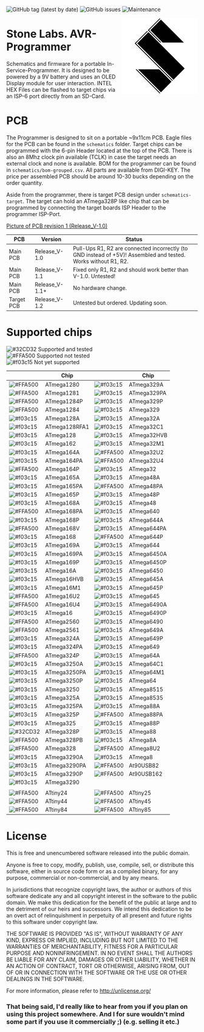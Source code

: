 ![GitHub tag (latest by date)](https://img.shields.io/github/v/tag/StoneLabs/AVR-Programmer?label=Version&style=flat-square) ![GitHub issues](https://img.shields.io/github/issues-raw/StoneLabs/AVR-Programmer?style=flat-square) ![Maintenance](https://img.shields.io/maintenance/yes/2020?style=flat-square)

<img src="schematics/media/StoneLabs.png" align="right" width="200" />

# Stone Labs. AVR-Programmer
Schematics and firmware for a portable In-Service-Programmer. It is designed to be powered by a 9V battery and uses an OLED Display module for user interaction. INTEL HEX Files can be flashed to target chips via an ISP-6 port directly from an SD-Card.

# PCB

The Programmer is designed to sit on a portable ~9x11cm PCB. Eagle files for the PCB can be found in the `schematics` folder. Target chips can be programmed with the 6-pin Header located at the top of the PCB. There is also an 8Mhz clock pin available (TCLK) in case the target needs an external clock and none is available. BOM for the programmer can be found in `schematics/bom-grouped.csv`. All parts are available from DIGI-KEY. The price per assembled PCB should be around 10-30 bucks depending on the order quantity.


Aside from the programmer, there is target PCB design under `schematics-target`. The target can hold an ATmega328P like chip that can be programmed by connecting the target boards ISP Header to the programmer ISP-Port.

[Picture of PCB revision 1 (Release_V-1.0)](/pcb_v-1.0.png)

| PCB | Version | Status | 
| - | - | - |
| Main PCB | Release_V-1.0 | Pull-Ups R1, R2 are connected incorrectly (to GND instead of +5V)! Assembled and tested. Works without R1, R2. |
| Main PCB | Release_V-1.1 | Fixed only R1, R2 and should work better than V-1.0. Untested! |
| Main PCB | Release_V-1.1+ | No hardware change. |
| Target PCB | Release_V-1.2 | Untested but ordered. Updating soon. |

# Supported chips

![#32CD32](https://via.placeholder.com/15/32CD32/000000?text=+) Supported and tested  
![#FFA500](https://via.placeholder.com/15/FFA500/000000?text=+) Supported not tested  
![#f03c15](https://via.placeholder.com/15/f03c15/000000?text=+) Not yet supported  

||Chip||Chip|
| - | - | - | - |
|  ![#FFA500](https://via.placeholder.com/15/FFA500/000000?text=+) | ATmega1280    |  ![#f03c15](https://via.placeholder.com/15/f03c15/000000?text=+) | ATmega329A    |
|  ![#FFA500](https://via.placeholder.com/15/FFA500/000000?text=+) | ATmega1281    |  ![#f03c15](https://via.placeholder.com/15/f03c15/000000?text=+) | ATmega329PA   |
|  ![#FFA500](https://via.placeholder.com/15/FFA500/000000?text=+) | ATmega1284P   |  ![#f03c15](https://via.placeholder.com/15/f03c15/000000?text=+) | ATmega329P    |
|  ![#FFA500](https://via.placeholder.com/15/FFA500/000000?text=+) | ATmega1284    |  ![#f03c15](https://via.placeholder.com/15/f03c15/000000?text=+) | ATmega329     |
|  ![#f03c15](https://via.placeholder.com/15/f03c15/000000?text=+) | ATmega128A    |  ![#f03c15](https://via.placeholder.com/15/f03c15/000000?text=+) | ATmega32A     |
|  ![#f03c15](https://via.placeholder.com/15/f03c15/000000?text=+) | ATmega128RFA1 |  ![#f03c15](https://via.placeholder.com/15/f03c15/000000?text=+) | ATmega32C1    |
|  ![#f03c15](https://via.placeholder.com/15/f03c15/000000?text=+) | ATmega128     |  ![#f03c15](https://via.placeholder.com/15/f03c15/000000?text=+) | ATmega32HVB   |
|  ![#f03c15](https://via.placeholder.com/15/f03c15/000000?text=+) | ATmega162     |  ![#f03c15](https://via.placeholder.com/15/f03c15/000000?text=+) | ATmega32M1    |
|  ![#f03c15](https://via.placeholder.com/15/f03c15/000000?text=+) | ATmega164A    |  ![#FFA500](https://via.placeholder.com/15/FFA500/000000?text=+) | ATmega32U2    |
|  ![#f03c15](https://via.placeholder.com/15/f03c15/000000?text=+) | ATmega164PA   |  ![#FFA500](https://via.placeholder.com/15/FFA500/000000?text=+) | ATmega32U4    |
|  ![#FFA500](https://via.placeholder.com/15/FFA500/000000?text=+) | ATmega164P    |  ![#f03c15](https://via.placeholder.com/15/f03c15/000000?text=+) | ATmega32      |
|  ![#f03c15](https://via.placeholder.com/15/f03c15/000000?text=+) | ATmega165A    |  ![#f03c15](https://via.placeholder.com/15/f03c15/000000?text=+) | ATmega48A     |
|  ![#f03c15](https://via.placeholder.com/15/f03c15/000000?text=+) | ATmega165PA   |  ![#FFA500](https://via.placeholder.com/15/FFA500/000000?text=+) | ATmega48PA    |
|  ![#f03c15](https://via.placeholder.com/15/f03c15/000000?text=+) | ATmega165P    |  ![#f03c15](https://via.placeholder.com/15/f03c15/000000?text=+) | ATmega48P     |
|  ![#f03c15](https://via.placeholder.com/15/f03c15/000000?text=+) | ATmega168A    |  ![#f03c15](https://via.placeholder.com/15/f03c15/000000?text=+) | ATmega48      |
|  ![#FFA500](https://via.placeholder.com/15/FFA500/000000?text=+) | ATmega168PA   |  ![#f03c15](https://via.placeholder.com/15/f03c15/000000?text=+) | ATmega640     |
|  ![#f03c15](https://via.placeholder.com/15/f03c15/000000?text=+) | ATmega168P    |  ![#f03c15](https://via.placeholder.com/15/f03c15/000000?text=+) | ATmega644A    |
|  ![#FFA500](https://via.placeholder.com/15/FFA500/000000?text=+) | ATmega168V    |  ![#f03c15](https://via.placeholder.com/15/f03c15/000000?text=+) | ATmega644PA   |
|  ![#f03c15](https://via.placeholder.com/15/f03c15/000000?text=+) | ATmega168     |  ![#FFA500](https://via.placeholder.com/15/FFA500/000000?text=+) | ATmega644P    |
|  ![#f03c15](https://via.placeholder.com/15/f03c15/000000?text=+) | ATmega169A    |  ![#f03c15](https://via.placeholder.com/15/f03c15/000000?text=+) | ATmega644     |
|  ![#f03c15](https://via.placeholder.com/15/f03c15/000000?text=+) | ATmega169PA   |  ![#f03c15](https://via.placeholder.com/15/f03c15/000000?text=+) | ATmega6450A   |
|  ![#f03c15](https://via.placeholder.com/15/f03c15/000000?text=+) | ATmega169P    |  ![#f03c15](https://via.placeholder.com/15/f03c15/000000?text=+) | ATmega6450P   |
|  ![#f03c15](https://via.placeholder.com/15/f03c15/000000?text=+) | ATmega16A     |  ![#f03c15](https://via.placeholder.com/15/f03c15/000000?text=+) | ATmega6450    |
|  ![#f03c15](https://via.placeholder.com/15/f03c15/000000?text=+) | ATmega16HVB   |  ![#f03c15](https://via.placeholder.com/15/f03c15/000000?text=+) | ATmega645A    |
|  ![#f03c15](https://via.placeholder.com/15/f03c15/000000?text=+) | ATmega16M1    |  ![#f03c15](https://via.placeholder.com/15/f03c15/000000?text=+) | ATmega645P    |
|  ![#FFA500](https://via.placeholder.com/15/FFA500/000000?text=+) | ATmega16U2    |  ![#f03c15](https://via.placeholder.com/15/f03c15/000000?text=+) | ATmega645     |
|  ![#FFA500](https://via.placeholder.com/15/FFA500/000000?text=+) | ATmega16U4    |  ![#f03c15](https://via.placeholder.com/15/f03c15/000000?text=+) | ATmega6490A   |
|  ![#f03c15](https://via.placeholder.com/15/f03c15/000000?text=+) | ATmega16      |  ![#f03c15](https://via.placeholder.com/15/f03c15/000000?text=+) | ATmega6490P   |
|  ![#FFA500](https://via.placeholder.com/15/FFA500/000000?text=+) | ATmega2560    |  ![#f03c15](https://via.placeholder.com/15/f03c15/000000?text=+) | ATmega6490    |
|  ![#FFA500](https://via.placeholder.com/15/FFA500/000000?text=+) | ATmega2561    |  ![#f03c15](https://via.placeholder.com/15/f03c15/000000?text=+) | ATmega649A    |
|  ![#f03c15](https://via.placeholder.com/15/f03c15/000000?text=+) | ATmega324A    |  ![#f03c15](https://via.placeholder.com/15/f03c15/000000?text=+) | ATmega649P    |
|  ![#f03c15](https://via.placeholder.com/15/f03c15/000000?text=+) | ATmega324PA   |  ![#f03c15](https://via.placeholder.com/15/f03c15/000000?text=+) | ATmega649     |
|  ![#FFA500](https://via.placeholder.com/15/FFA500/000000?text=+) | ATmega324P    |  ![#f03c15](https://via.placeholder.com/15/f03c15/000000?text=+) | ATmega64A     |
|  ![#f03c15](https://via.placeholder.com/15/f03c15/000000?text=+) | ATmega3250A   |  ![#f03c15](https://via.placeholder.com/15/f03c15/000000?text=+) | ATmega64C1    |
|  ![#f03c15](https://via.placeholder.com/15/f03c15/000000?text=+) | ATmega3250PA  |  ![#f03c15](https://via.placeholder.com/15/f03c15/000000?text=+) | ATmega64M1    |
|  ![#f03c15](https://via.placeholder.com/15/f03c15/000000?text=+) | ATmega3250P   |  ![#f03c15](https://via.placeholder.com/15/f03c15/000000?text=+) | ATmega64      |
|  ![#f03c15](https://via.placeholder.com/15/f03c15/000000?text=+) | ATmega3250    |  ![#f03c15](https://via.placeholder.com/15/f03c15/000000?text=+) | ATmega8515    |
|  ![#f03c15](https://via.placeholder.com/15/f03c15/000000?text=+) | ATmega325A    |  ![#f03c15](https://via.placeholder.com/15/f03c15/000000?text=+) | ATmega8535    |
|  ![#f03c15](https://via.placeholder.com/15/f03c15/000000?text=+) | ATmega325PA   |  ![#f03c15](https://via.placeholder.com/15/f03c15/000000?text=+) | ATmega88A     |
|  ![#f03c15](https://via.placeholder.com/15/f03c15/000000?text=+) | ATmega325P    |  ![#FFA500](https://via.placeholder.com/15/FFA500/000000?text=+) | ATmega88PA    |
|  ![#f03c15](https://via.placeholder.com/15/f03c15/000000?text=+) | ATmega325     |  ![#f03c15](https://via.placeholder.com/15/f03c15/000000?text=+) | ATmega88P     |
|  ![#32CD32](https://via.placeholder.com/15/32CD32/000000?text=+) | ATmega328P    |  ![#f03c15](https://via.placeholder.com/15/f03c15/000000?text=+) | ATmega88      |
|  ![#FFA500](https://via.placeholder.com/15/FFA500/000000?text=+) | ATmega328PB   |  ![#f03c15](https://via.placeholder.com/15/f03c15/000000?text=+) | ATmega8A      |
|  ![#FFA500](https://via.placeholder.com/15/FFA500/000000?text=+) | ATmega328     |  ![#FFA500](https://via.placeholder.com/15/FFA500/000000?text=+) | ATmega8U2     |
|  ![#f03c15](https://via.placeholder.com/15/f03c15/000000?text=+) | ATmega3290A   |  ![#f03c15](https://via.placeholder.com/15/f03c15/000000?text=+) | ATmega8       |
|  ![#f03c15](https://via.placeholder.com/15/f03c15/000000?text=+) | ATmega3290PA  |  ![#FFA500](https://via.placeholder.com/15/FFA500/000000?text=+) | At90USB82     |
|  ![#f03c15](https://via.placeholder.com/15/f03c15/000000?text=+) | ATmega3290P   |  ![#FFA500](https://via.placeholder.com/15/FFA500/000000?text=+) | At90USB162    |
|  ![#f03c15](https://via.placeholder.com/15/f03c15/000000?text=+) | ATmega3290    |                                                                  |               |
| | | | |
|  ![#FFA500](https://via.placeholder.com/15/FFA500/000000?text=+) | ATtiny24      |  ![#FFA500](https://via.placeholder.com/15/FFA500/000000?text=+) | ATtiny25      |
|  ![#FFA500](https://via.placeholder.com/15/FFA500/000000?text=+) | ATtiny44      |  ![#FFA500](https://via.placeholder.com/15/FFA500/000000?text=+) | ATtiny45      |
|  ![#FFA500](https://via.placeholder.com/15/FFA500/000000?text=+) | ATtiny84      |  ![#FFA500](https://via.placeholder.com/15/FFA500/000000?text=+) | ATtiny85      |

# License

This is free and unencumbered software released into the public domain.

Anyone is free to copy, modify, publish, use, compile, sell, or
distribute this software, either in source code form or as a compiled
binary, for any purpose, commercial or non-commercial, and by any
means.

In jurisdictions that recognize copyright laws, the author or authors
of this software dedicate any and all copyright interest in the
software to the public domain. We make this dedication for the benefit
of the public at large and to the detriment of our heirs and
successors. We intend this dedication to be an overt act of
relinquishment in perpetuity of all present and future rights to this
software under copyright law.

THE SOFTWARE IS PROVIDED "AS IS", WITHOUT WARRANTY OF ANY KIND,
EXPRESS OR IMPLIED, INCLUDING BUT NOT LIMITED TO THE WARRANTIES OF
MERCHANTABILITY, FITNESS FOR A PARTICULAR PURPOSE AND NONINFRINGEMENT.
IN NO EVENT SHALL THE AUTHORS BE LIABLE FOR ANY CLAIM, DAMAGES OR
OTHER LIABILITY, WHETHER IN AN ACTION OF CONTRACT, TORT OR OTHERWISE,
ARISING FROM, OUT OF OR IN CONNECTION WITH THE SOFTWARE OR THE USE OR
OTHER DEALINGS IN THE SOFTWARE.

For more information, please refer to <http://unlicense.org/>

### That being said, I'd really like to hear from you if you plan on using this project somewhere. And I for sure wouldn't mind some part if you use it commercially ;) (e.g. selling it etc.)
